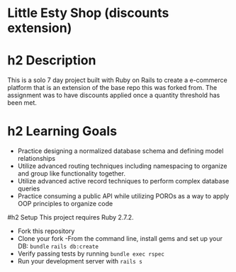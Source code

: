 # Little Esty Shop (discounts extension) 

# h2 Description 
This is a solo 7 day project built with Ruby on Rails to create a e-commerce platform that is an extension of the base repo this was forked from. The assignment was to have discounts applied once a quantity threshold has been met. 

# h2 Learning Goals 
- Practice designing a normalized database schema and defining model relationships
- Utilize advanced routing techniques including namespacing to organize and group like functionality together.
- Utilize advanced active record techniques to perform complex database queries
- Practice consuming a public API while utilizing POROs as a way to apply OOP principles to organize code

 #h2 Setup 
This project requires Ruby 2.7.2.

- Fork this repository
- Clone your fork
-From the command line, install gems and set up your DB:
   ``bundle``
   ``rails db:create``
- Verify passing tests by running ``bundle exec rspec``
- Run your development server with ``rails s`` 



